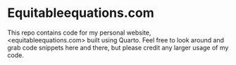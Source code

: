 # Equitableequations.com

This repo contains code for my personal website, <equitableequations.com> built using Quarto. Feel free to
look around and grab code snippets here and there, but please credit any larger usage of my code.